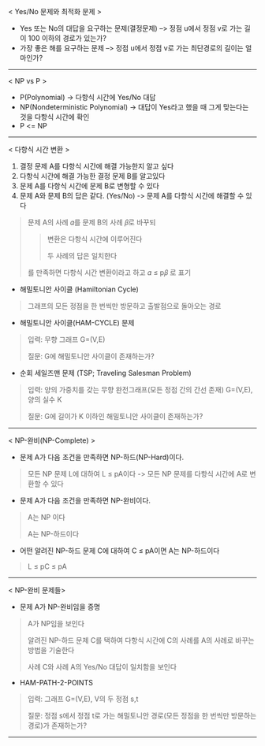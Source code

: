 < Yes/No 문제와 최적화 문제 >
- Yes 또는 No의 대답을 요구하는 문제(결정문제)
–> 정점 u에서 정점 v로 가는 길이 100 이하의 경로가 있는가?
- 가장 좋은 해를 요구하는 문제
–> 정점 u에서 정점 v로 가는 최단경로의 길이는 얼마인가?
---
< NP vs P >
- P(Polynomial)
-> 다항식 시간에 Yes/No 대답
- NP(Nondeterministic Polynomial)
-> 대답이 Yes라고 했을 때 그게 맞는다는 것을 다항식 시간에 확인
- P <= NP
---
< 다항식 시간 변환 >
1. 결정 문제 A를 다항식 시간에 해결 가능한지 알고 싶다 
2. 다항식 시간에 해결 가능한 결정 문제 B를 알고있다
3. 문제 A를 다항식 시간에 문제 B로 변형할 수 있다 
4. 문제 A와 문제 B의 답은 같다. (Yes/No)
-> 문제 A를 다항식 시간에 해결할 수 있다
>  문제 A의 사례 𝛼를 문제 B의 사례 𝛽로 바꾸되 
>> 변환은 다항식 시간에 이루어진다
>> 
>> 두 사례의 답은 일치한다
> 
> 를 만족하면 다항식 시간 변환이라고 하고 𝛼 ≤ p𝛽 로 표기
- 해밀토니안 사이클 (Hamiltonian Cycle)
> 그래프의 모든 정점을 한 번씩만 방문하고 출발점으로 돌아오는 경로
- 해밀토니안 사이클(HAM-CYCLE) 문제
> 입력: 무향 그래프 G=(V,E)
> 
> 질문: G에 해밀토니안 사이클이 존재하는가?
- 순회 세일즈맨 문제 (TSP; Traveling Salesman Problem)
> 입력: 양의 가중치를 갖는 무향 완전그래프(모든 정점 간의 간선 존재) G=(V,E), 양의 실수 K
> 
> 질문: G에 길이가 K 이하인 해밀토니안 사이클이 존재하는가?
---
< NP-완비(NP-Complete) >
- 문제 A가 다음 조건을 만족하면 NP-하드(NP-Hard)이다.
> 모든 NP 문제 L에 대하여 L ≤ pA이다 -> 모든 NP 문제를 다항식 시간에 A로 변환할 수 있다
- 문제 A가 다음 조건을 만족하면 NP-완비이다.
> A는 NP 이다
> 
> A는 NP-하드이다
- 어떤 알려진 NP-하드 문제 C에 대하여 C ≤ pA이면 A는 NP-하드이다
> L ≤ pC ≤ pA
---
< NP-완비 문제들>
- 문제 A가 NP-완비임을 증명
> A가 NP임을 보인다
> 
> 알려진 NP-하드 문제 C를 택하여 다항식 시간에 C의 사례를 A의 사례로 바꾸는 방법을 기술한다
> 
> 사례 C와 사례 A의 Yes/No 대답이 일치함을 보인다

- HAM-PATH-2-POINTS
> 입력: 그래프 G=(V,E), V의 두 정점 s,t
> 
> 질문: 정점 s에서 정점 t로 가는 해밀토니안 경로(모든 정점을 한 번씩만 방문하는 경로)가 존재하는가?




---      